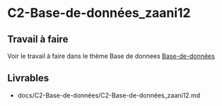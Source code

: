 
# C2-Base-de-données_zaani12

## Travail à faire
Voir le travail à faire dans le thème Base de donnees 
[Base-de-données](https://github.com/solicoders/evaluation/issues/6)

## Livrables
- docs/C2-Base-de-données/C2-Base-de-données_zaani12.md 
 
